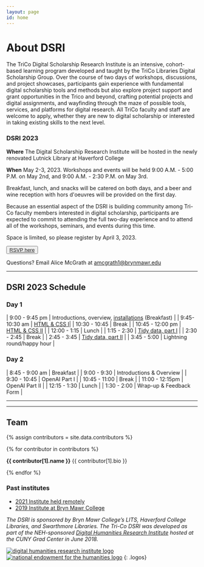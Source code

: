 ```yaml
---
layout: page
id: home
---
```


# About DSRI

The TriCo Digital Scholarship Research Institute is an intensive, cohort-based learning program developed and taught by the TriCo Libraries Digital Scholarship Group. Over the course of two days of workshops, discussions, and project showcases, participants gain experience with fundamental digital scholarship tools and methods but also explore project support and grant opportunities in the Trico and beyond, crafting potential projects and digital assignments, and wayfinding through the maze of possible tools, services, and platforms for digital research. All TriCo faculty and staff are welcome to apply, whether they are new to digital scholarship or interested in taking existing skills to the next level.


### DSRI 2023
**Where** The Digital Scholarship Research Institute will be hosted in the newly renovated Lutnick Library at Haverford College 

**When** May 2-3, 2023. Workshops and events will be held 9:00 A.M. - 5:00 P.M. on May 2nd, and 9:00 A.M. - 2:30 P.M. on May 3rd.  

Breakfast, lunch, and snacks will be catered on both days, and a beer and wine reception with hors d'oeuvres will be provided on the first day.

Because an essential aspect of the DSRI is building community among Tri-Co faculty members interested in digital scholarship, participants are expected to commit to attending the full two-day experience and to attend all of the workshops, seminars, and events during this time. 

Space is limited, so please register by April 3, 2023.

<button role="button" class="button-blue" aria-label="open registration form">
    <a href="https://forms.gle/3c81yJGNm9XuYvB68">RSVP here</a>
</button> 

Questions? Email Alice McGrath at amcgrath1@brynmawr.edu


---

## DSRI 2023 Schedule
### **Day 1**

| 9:00 - 9:45 pm | Introductions, overview, [installations](https://github.com/tri-cods/install) (Breakfast)  |
| 9:45-10:30 am | [HTML & CSS I](https://github.com/tri-cods/html-css)|
| 10:30 - 10:45 | Break |
| 10:45 - 12:00 pm | [HTML & CSS  II](https://github.com/tri-cods/html-css) |
| 12:00 - 1:15 | Lunch |
| 1:15 - 2:30 | [Tidy data, part I](https://github.com/tri-cods/tidy-data) |
| 2:30 - 2:45 | Break |
| 2:45 - 3:45 | [Tidy data, part II](https://github.com/tri-cods/tidy-data) |
| 3:45 - 5:00 | Lightning round/happy hour |


### **Day 2**

| 8:45 - 9:00 am | Breakfast |
| 9:00 - 9:30 | Introductions & Overview |
| 9:30 - 10:45 | OpenAI Part I |
| 10:45 - 11:00 | Break |
| 11:00 - 12:15pm | OpenAI Part II |
| 12:15 - 1:30 | Lunch |
| 1:30 - 2:00 | Wrap-up & Feedback Form |

---

---


## Team

<div class="contributors-gallery">
{% assign contributors = site.data.contributors %}

{% for contributor in contributors %}

<div class="contributor">
<div class="avatar" style="background-image:url({{ contributor[1].image | prepend: 'images/' }});" alt="{{ contributor[1].name }}"></div>
<div class="bio">
<p>
<strong>{{ contributor[1].name }}</strong>
{{ contributor[1].bio }}
</p>
</div>
<div class="clearfix"></div>
</div>
{% endfor %}
</div>

### Past institutes

- [2021 Institute held remotely](2021)
- [2019 Institute at Bryn Mawr College](2019)

*The DSRI is sponsored by Bryn Mawr College’s LITS, Haverford College Libraries, and Swarthmore Libraries. The Tri-Co DSRI was developed as part of the NEH-sponsored [Digital Humanities Research Institute](http://dhinstitutes.org/) hosted at the CUNY Grad Center in June 2018.*

[![digital humanities research institute logo](images/DHRI-03.svg)](http://dhinstitutes.org/)
[![national endowment for the humanities logo](images/NEH_stacked_logo-01_full-color.jpg)](https://www.neh.gov/)
{: .logos}
